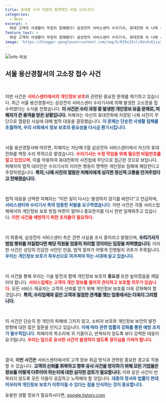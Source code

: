 ```yaml
---
title: 휴대폰 수리 직원의 충격적인 비밀 드러나다!
categories:
  - News
excerpt: >
  여성 고객의 사생활이 무참히 침해됐다! 삼성전자 서비스센터 수리기사, 휴대전화 속 나체 사진을 무단 열람해 고소당해. 용산경찰서의 수사 결과가 주목받고 있다. 클릭하여 더 자세히 알아보세요!
feature_text: >
  여성 고객의 사생활이 무참히 침해됐다! 삼성전자 서비스센터 수리기사, 휴대전화 속 나체 사진을 무단 열람해 고소당해. 용산경찰서의 수사 결과가 주목받고 있다. 클릭하여 더 자세히 알아보세요!
image: 'https://blogger.googleusercontent.com/img/b/R29vZ2xl/AVvXsEixyZcFfHzMRdzZMjFBmAUKJYCLCGyLL1o632UiGVXcaFdKo_bkvkuCioo0uUKlGfBVcT3P84aROyZIXSBEx3Aw5nCQ3pTgDom1WDC4m8eifvWiAmWEEVb4x6G_l8C0QH225ldMjyaFvpxGEBGNO37VmDTDMHGhJPq73UglMfDca1-0aw/s1600/blogspot.png'
---
```


<p><img src="https://blogger.googleusercontent.com/img/b/R29vZ2xl/AVvXsEixyZcFfHzMRdzZMjFBmAUKJYCLCGyLL1o632UiGVXcaFdKo_bkvkuCioo0uUKlGfBVcT3P84aROyZIXSBEx3Aw5nCQ3pTgDom1WDC4m8eifvWiAmWEEVb4x6G_l8C0QH225ldMjyaFvpxGEBGNO37VmDTDMHGhJPq73UglMfDca1-0aw/s1600/blogspot.png" alt="info 속보" /></p>

<h2 data-ke-size="size26">서울 용산경찰서의 고소장 접수 사건</h2>

<p data-ke-size="size16">&nbsp;</p>

<p>이번 사건은 <b><span style="color: #ee2323;">서비스센터에서의 개인정보 보호</span></b>와 관련된 중요한 문제를 제기하고 있습니다. 최근 서울 용산경찰서는 삼성전자 서비스센터 수리기사에 의해 발생한 고소장을 접수하였다는 소식을 전했습니다. <b><span style="background-color: #21538527;">이 사건은 수리 과정 중 발생한 개인정보 유출 문제로, 피해자가 큰 충격을 받은 상황입니다.</span></b> 피해자는 자신의 휴대전화에 저장된 나체 사진이 무단으로 열람된 사실에 대해 법적 대응을 결정했습니다. <b><span style="color: #1a5490;">이 문제는 단순한 사생활 침해를 초월하여, 우리 사회에서 정보 보호의 중요성을 다시금 환기시킵니다.</span></b></p>

<p data-ke-size="size16">&nbsp;</p>

<p>서울 용산경찰서에 따르면, 피해자는 지난해 5월 삼성전자 서비스센터에서 자신의 휴대전화를 액정 수리 목적으로 맡겼습니다. <b><span style="color: #ee2323;">수리기사는 수정 작업을 위해 필요한 비밀번호를 알고 있었으며</span></b>, 이를 악용하여 휴대전화의 사진첩에 무단으로 접근한 것으로 보입니다. 피해자의 법적 대리인은 수리기사의 이러한 행동이 명백한 개인정보 침해에 해당한다고 주장하였습니다. <b><span style="background-color: #21538527;">특히, 나체 사진의 열람은 피해자에게 심각한 정신적 고통을 안겨주었다고 전해졌습니다.</span></b></p>

<p data-ke-size="size16">&nbsp;</p>

<p>법적 대응을 선택한 피해자는 “이런 일이 다시는 발생하지 않기를 바란다”고 언급하며, <b><span style="color: #1a5490;">서비스센터와 수리기사 측의 엄중한 처벌을 요구하였습니다.</span></b> 이번 사건은 각종 서비스업체에서의 개인정보 보호 방침 마련이 얼마나 중요한지를 다시 한번 일깨워주고 있습니다. <b><span style="color: #ee2323;">이런 사건을 예방하기 위한 조치들이 필요하다.</span></b></p>

<p data-ke-size="size16">&nbsp;</p>

<p>이 와중에, 삼성전자 서비스센터 측은 관련 사실을 조사 중이라고 밝혔으며, <b><span style="background-color: #21538527;">수리기사가 범법 행위를 저질렀다면 해당 직원을 엄중히 처리할 것이라는 입장을 피력했습니다.</span></b> 이러한 사건은 상당히 민감한 사안인 만큼, 법적 절차가 어떻게 진행될지 귀추가 주목됩니다. <b><span style="color: #1a5490;">우리는 개인정보 보호가 최우선으로 여겨져야 하는 시대에 살고 있습니다.</span></b></p>

<p data-ke-size="size16">&nbsp;</p>

<p>이 사건을 통해 우리는 기술 발전과 함께 개인정보 보호의 <b>중요성</b> 또한 높아졌음을 깨달아야 합니다. <b><span style="color: #ee2323;">서비스업체는 고객의 개인 정보를 철저히 관리하고 보호할 의무가 있습니다.</span></b> 모든 서비스 제공자는 고객의 신뢰를 얻기 위해 개인정보 보호를 더욱 강화해야 할 것입니다. <b><span style="background-color: #21538527;">특히, 수리업체와 같은 고객과 밀접한 관계를 맺는 업종에서는 더욱더 그러합니다.</span></b></p>

<p data-ke-size="size16">&nbsp;</p>

<p>이 사건은 단순히 한 개인의 피해에 그치지 않고, 소비자 보호와 개인정보 보안의 발전 방향에 대한 많은 질문을 던지고 있습니다. <b><span style="color: #1a5490;">이에 따라 관련 법률의 강화를 통한 예방 조치가 필수적입니다.</span></b> 피해자의 목소리에 귀 기울이고, 반복되지 않도록 보다 강력한 대응이 요구됩니다. <b><span style="color: #ee2323;">우리는 앞으로 유사한 사건이 발생하지 않도록 경각심을 가져야 합니다.</span></b></p>

<p data-ke-size="size16">&nbsp;</p>

<p>결국, <b>이번 사건은</b> 서비스센터에서의 고객 정보 취급 방식과 관련된 중요한 경고로 작용할 수 있습니다. <b><span style="background-color: #21538527;">고객의 신뢰를 회복하고 향후 유사 사건을 방지하기 위해 모든 기업들은 정보를 어떻게 다루어야 하는지에 대한 심각한 검토가 필요합니다.</span></b> 이와 같은 사건이 반복되지 않도록 모든 이들이 공감하고 노력해야 할 것입니다. <b><span style="color: #1a5490;">대중의 정서와 법률이 한데 어우러져 개인정보 보호가 이루어질 수 있다는 점을 인식하는 것이 중요합니다.</span></b></p>
유용한 생활 정보가 필요하시다면, <a href="https://qoogle.tistory.com" rel="dofollow">qoogle.tistory.com</a>


